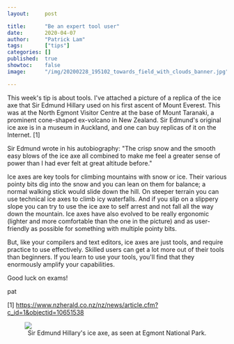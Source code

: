 ```yaml
---
layout:     post

title:      "Be an expert tool user"
date:       2020-04-07
author:     "Patrick Lam"
tags:       ["tips"]
categories: []
published:  true
showtoc:    false
image:      "/img/20200228_195102_towards_field_with_clouds_banner.jpg"

---
```


This week's tip is about tools. I've attached a picture of a replica
of the ice axe that Sir Edmund Hillary used on his first ascent of
Mount Everest. This was at the North Egmont Visitor Centre at the base
of Mount Taranaki, a prominent cone-shaped ex-volcano in New
Zealand. Sir Edmund's original ice axe is in a museum in Auckland, and
one can buy replicas of it on the Internet. [1]

Sir Edmund wrote in his autobiography: "The crisp snow and the smooth
easy blows of the ice axe all combined to make me feel a greater sense
of power than I had ever felt at great altitude before."

Ice axes are key tools for climbing mountains with snow or ice. Their
various pointy bits dig into the snow and you can lean on them for
balance; a normal walking stick would slide down the hill. On steeper
terrain you can use technical ice axes to climb icy waterfalls. And if
you slip on a slippery slope you can try to use the ice axe to self
arrest and not fall all the way down the mountain. Ice axes have also
evolved to be really ergonomic (lighter and more comfortable than the
one in the picture) and as user-friendly as possible for something
with multiple pointy bits.

But, like your compilers and text editors, ice axes are just tools, and
require practice to use effectively. Skilled users can get a lot more
out of their tools than beginners. If you learn to use your tools, you'll
find that they enormously amplify your capabilities.

Good luck on exams!

pat

[1] <a href="https://www.nzherald.co.nz/nz/news/article.cfm?c_id=1&objectid=10651538">https://www.nzherald.co.nz/nz/news/article.cfm?c_id=1&objectid=10651538</a>


<figure>
<a href="/img/sir_edmund_axe_large.jpg"><img src="/img/sir_edmund_axe.jpg"></a>
<figcaption style="text-align:center">Sir Edmund Hillary's ice axe, as seen at Egmont National Park.</figcaption>
</figure>
